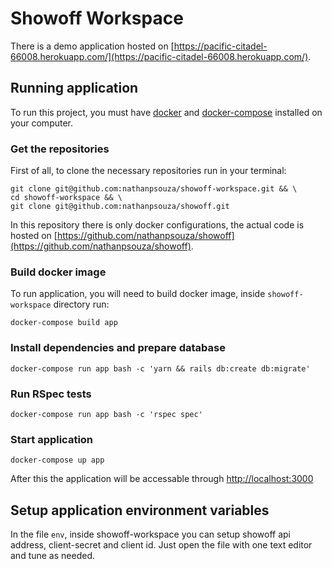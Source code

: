 # Showoff Workspace

There is a demo application hosted on [https://pacific-citadel-66008.herokuapp.com/](https://pacific-citadel-66008.herokuapp.com/).

## Running application

To run this project, you must have [docker](https://www.docker.com/) and [docker-compose](https://docs.docker.com/compose/) installed on your computer.

### Get the repositories

First of all, to clone the necessary repositories run in your terminal:
```
git clone git@github.com:nathanpsouza/showoff-workspace.git && \
cd showoff-workspace && \
git clone git@github.com:nathanpsouza/showoff.git
```

In this repository there is only docker configurations, the actual code is hosted on [https://github.com/nathanpsouza/showoff](https://github.com/nathanpsouza/showoff).

### Build docker image

To run application, you will need to build docker image, inside `showoff-workspace` directory run:

```
docker-compose build app
```

### Install dependencies and prepare database

```
docker-compose run app bash -c 'yarn && rails db:create db:migrate'
```

### Run RSpec tests

```
docker-compose run app bash -c 'rspec spec'
```

### Start application
```
docker-compose up app
```

After this the application will be accessable through [http://localhost:3000](http://localhost:3000)

## Setup application environment variables

In the file `env`, inside showoff-workspace you can setup showoff api address, client-secret and client id. Just open the file with one text editor and tune as needed.